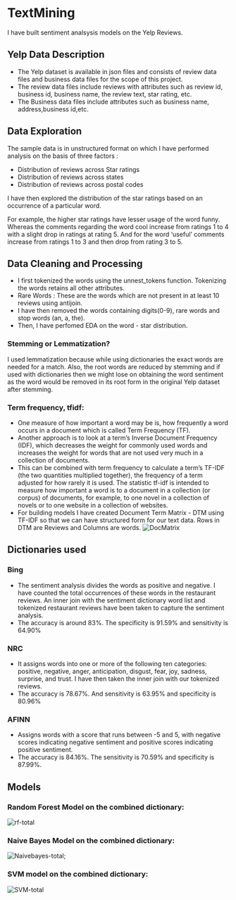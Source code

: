 # TextMining

I have built sentiment analsysis models on the Yelp Reviews.

## Yelp Data Description

* The Yelp dataset is available in json files and consists of review data files and business data files for the scope of this project.
* The review data files include reviews with attributes such as review id, business id, business name, the review text, star rating, etc. 
* The Business data files include attributes such as business name, address,business id,etc.

## Data Exploration 

The sample data is in unstructured format on which I have performed analysis on the basis of three factors :
* Distribution of reviews across Star ratings
* Distribution of reviews across states
* Distribution of reviews across postal codes

I have then explored the distribution of the star ratings based on an occurrence of a particular word. 

For example, the higher star ratings have lesser usage of the word funny.
Whereas the comments regarding the word cool increase from ratings 1 to 4 with a slight drop in ratings at rating 5. 
And for the word ‘useful’ comments increase from ratings 1 to 3 and then drop from rating 3 to 5.

## Data Cleaning and Processing
* I first tokenized the words using the unnest_tokens function. Tokenizing the words retains all other attributes.
* Rare Words : These are the words which are not present in at least 10 reviews using antijoin.
* I have then removed the words containing digits(0-9), rare words and stop words (an, a, the).
* Then, I have perfomed EDA on the word - star distribution.


### Stemming or Lemmatization?

I used lemmatization because while using dictionaries the exact words are needed for a match. Also, the root words are reduced by stemming and if used with dictionaries then we might lose on obtaining the word sentiment as the word would be removed in its root form in the original Yelp dataset after stemming.

### Term frequency, tfidf:

* One measure of how important a word may be is, how frequently a word occurs in a document which is called Term Frequency (TF).
* Another approach is to look at a term’s Inverse Document Frequency (IDF), which decreases the weight for commonly used words and increases the weight for words that are not used very much in a collection of documents. 
* This can be combined with term frequency to calculate a term’s TF-IDF (the two quantities multiplied together), the frequency of a term adjusted for how rarely it is used. The statistic tf-idf is intended to measure how important a word is to a document in a collection (or corpus) of documents, for example, to one novel in a collection of novels or to one website in a collection of websites.
* For building models I have created Document Term Matrix - DTM using TF-IDF so that we can have structured form for our text data. Rows in DTM are Reviews and Columns are words. 
![DocMatrix](https://user-images.githubusercontent.com/22790699/147393673-5561cf6b-d9a2-4d1a-a568-c7c4c9c8d696.PNG)

## Dictionaries used

### Bing
* The sentiment analysis divides the words as positive and negative. I have counted the total occurrences of these words in the restaurant reviews. An inner join with the sentiment dictionary word list and tokenized restaurant reviews have been taken to capture the sentiment analysis. 
* The accuracy is around 83%. The specificity is 91.59% and sensitivity is 64.90%


### NRC 
* It assigns words into one or more of the following ten categories: positive, negative, anger, anticipation, disgust, fear, joy, sadness, surprise, and trust. I have then taken the inner join with our tokenized reviews.
* The accuracy is 78.67%. And sensitivity is 63.95% and specificity is 80.96%

### AFINN
* Assigns words with a score that runs between -5 and 5, with negative scores indicating negative sentiment and positive scores indicating positive sentiment.
* The accuracy is 84.16%. The sensitivity is 70.59% and specificity is 87.99%.


## Models

### Random Forest Model on the combined dictionary:
![rf-total](https://user-images.githubusercontent.com/22790699/147393603-636c2b39-4d86-4b1e-b5dc-a3cef921721e.PNG)

### Naive Bayes Model on the combined dictionary:
![Naivebayes-total;](https://user-images.githubusercontent.com/22790699/147393604-a2f89905-1092-430a-b058-5d5c6e5a47da.PNG)

### SVM model on the combined dictionary:
![SVM-total](https://user-images.githubusercontent.com/22790699/147393606-c5d9d66c-7649-4a1b-9dc6-4376ad620916.PNG)
